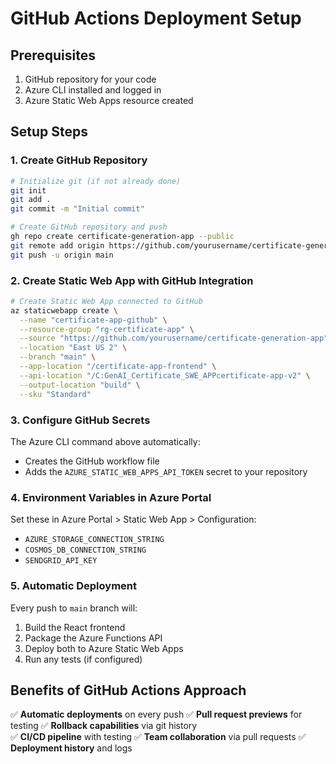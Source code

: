 # GitHub Actions Deployment Setup

## Prerequisites
1. GitHub repository for your code
2. Azure CLI installed and logged in
3. Azure Static Web Apps resource created

## Setup Steps

### 1. Create GitHub Repository
```bash
# Initialize git (if not already done)
git init
git add .
git commit -m "Initial commit"

# Create GitHub repository and push
gh repo create certificate-generation-app --public
git remote add origin https://github.com/yourusername/certificate-generation-app.git
git push -u origin main
```

### 2. Create Static Web App with GitHub Integration
```bash
# Create Static Web App connected to GitHub
az staticwebapp create \
  --name "certificate-app-github" \
  --resource-group "rg-certificate-app" \
  --source "https://github.com/yourusername/certificate-generation-app" \
  --location "East US 2" \
  --branch "main" \
  --app-location "/certificate-app-frontend" \
  --api-location "/C:GenAI_Certificate_SWE_APPcertificate-app-v2" \
  --output-location "build" \
  --sku "Standard"
```

### 3. Configure GitHub Secrets
The Azure CLI command above automatically:
- Creates the GitHub workflow file
- Adds the `AZURE_STATIC_WEB_APPS_API_TOKEN` secret to your repository

### 4. Environment Variables in Azure Portal
Set these in Azure Portal > Static Web App > Configuration:
- `AZURE_STORAGE_CONNECTION_STRING`
- `COSMOS_DB_CONNECTION_STRING` 
- `SENDGRID_API_KEY`

### 5. Automatic Deployment
Every push to `main` branch will:
1. Build the React frontend
2. Package the Azure Functions API
3. Deploy both to Azure Static Web Apps
4. Run any tests (if configured)

## Benefits of GitHub Actions Approach
✅ **Automatic deployments** on every push
✅ **Pull request previews** for testing
✅ **Rollback capabilities** via git history  
✅ **CI/CD pipeline** with testing
✅ **Team collaboration** via pull requests
✅ **Deployment history** and logs